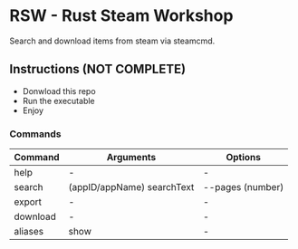 # RSW - Rust Steam Workshop

Search and download items from steam via steamcmd.

## Instructions (NOT COMPLETE)

- Donwload this repo
- Run the executable 
- Enjoy

### Commands

| Command  | Arguments                  | Options          |
| -------- | -------------------------- | ---------------- |
| help     | -                          | -                |
| search   | (appID/appName) searchText | --pages (number) |
| export   | -                          | -                |
| download | -                          | -                |
| aliases  | show                       | -                |
